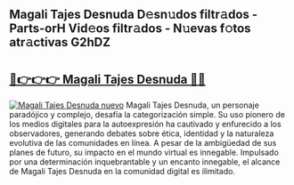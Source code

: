 ## Magali Tajes Desnuda D𝚎sn𝚞dos filtr𝚊dos - Parts-orH Vid𝚎os filtr𝚊dos - N𝚞evas f𝚘tos atr𝚊ctivas G2hDZ

# <h2><a href="http://mb9ib2r.tromn.icu/?c=Magali+Tajes+Desnuda">🔗👉👉👉 Magali Tajes Desnuda 🔗🔗</a></h2>

[![Magali Tajes Desnuda nuevo](https://i.imgur.com/pEAQMta.gif)](http://mb9ib2r.tromn.icu/?c=Magali+Tajes+Desnuda)
Magali Tajes Desnuda, un personaje paradójico y complejo, desafía la categorización simple. Su uso pionero de los medios digitales para la autoexpresión ha cautivado y enfurecido a los observadores, generando debates sobre ética, identidad y la naturaleza evolutiva de las comunidades en línea. A pesar de la ambigüedad de sus planes de futuro, su impacto en el mundo virtual es innegable. Impulsado por una determinación inquebrantable y un encanto innegable, el alcance de Magali Tajes Desnuda en la comunidad digital es ilimitado.
